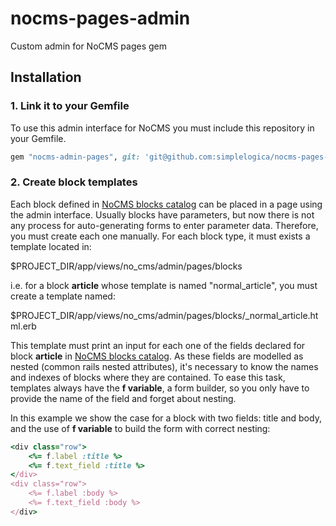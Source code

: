 # nocms-pages-admin

Custom admin for NoCMS pages gem

## Installation

### 1. Link it to your Gemfile

To use this admin interface for NoCMS you must include this repository in your Gemfile.

```ruby
gem "nocms-admin-pages", git: 'git@github.com:simplelogica/nocms-pages-admin.git'
```

### 2. Create block templates

Each block defined in [NoCMS blocks catalog](doc/block-catalog.md) can be placed in a page using the admin interface.
Usually blocks have parameters, but now there is not any process for auto-generating forms to enter parameter data. Therefore, you must create each one manually.
For each block type, it must exists a template located in:
 
  $PROJECT_DIR/app/views/no_cms/admin/pages/blocks

i.e. for a block **article** whose template is named "normal_article", you must create a template named:

  $PROJECT_DIR/app/views/no_cms/admin/pages/blocks/_normal_article.html.erb

This template must print an input for each one of the fields declared for block **article** in [NoCMS blocks catalog](doc/block-catalog.md). 
As these fields are modelled as nested (common rails nested attributes), it's necessary to know the names and indexes of blocks where they are contained. To ease this task, templates always have the **f variable**, a form builder, so you only have to provide the name of the field and forget about nesting.

In this example we show the case for a block with two fields: title and body, and the use of **f variable** to build the form with correct nesting:

```ruby
<div class="row">
	<%= f.label :title %>
	<%= f.text_field :title %>
</div>
<div class="row">
	<%= f.label :body %>
	<%= f.text_field :body %>
</div>
```
